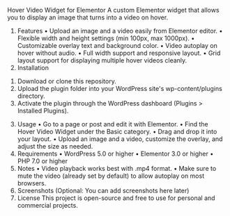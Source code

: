 Hover Video Widget for Elementor
A custom Elementor widget that allows you to display an image that turns into a video on hover.
1)	Features
•	Upload an image and a video easily from Elementor editor.
•	Flexible width and height settings (min 100px, max 1000px).
•	Customizable overlay text and background color.
•	Video autoplay on hover without audio.
•	Full width support and responsive layout.
•	Grid layout support for displaying multiple hover videos cleanly.
2)	Installation
1.	Download or clone this repository.
2.	Upload the plugin folder into your WordPress site's wp-content/plugins directory.
3.	Activate the plugin through the WordPress dashboard (Plugins > Installed Plugins).
3)	Usage
•	Go to a page or post and edit it with Elementor.
•	Find the Hover Video Widget under the Basic category.
•	Drag and drop it into your layout.
•	Upload an image and a video, customize the overlay, and adjust the size as needed.
4)	Requirements
•	WordPress 5.0 or higher
•	Elementor 3.0 or higher
•	PHP 7.0 or higher
5)	Notes
•	Video playback works best with .mp4 format.
•	Make sure to mute the video (already set by default) to allow autoplay on most browsers.
6)	Screenshots
(Optional: You can add screenshots here later)
7)	License
This project is open-source and free to use for personal and commercial projects.

  
